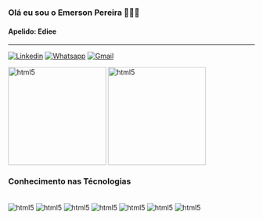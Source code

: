 ### Olá eu sou o Emerson Pereira 🙋🏽‍♂️
#### Apelido: Ediee 
****
[![Linkedin](https://img.shields.io/badge/LinkedIn-0077B5?style=for-the-badge&logo=linkedin&logoColor=white)](https://www.linkedin.com/in/emerson-santos-9358041b7/)
[![Whatsapp](https://img.shields.io/badge/WhatsApp-25D366?style=for-the-badge&logo=whatsapp&logoColor=white)](https://api.whatsapp.com/send?phone=5511999467109&text=Ol%C3%A1%20Sou%20o%20Emerson%20Pereira)
[![Gmail](https://img.shields.io/badge/Gmail-D14836?style=for-the-badge&logo=gmail&logoColor=white)](mailto:emersonrox8@gmail.com)

<div style="display: inline-block">
<img height="200em" align = "center" alt="html5" src = "https://github-readme-stats.vercel.app/api?username=Ediee-sec&theme=radical">

<img height="200em" align = "center" alt="html5" src = "https://github-readme-stats.vercel.app/api/top-langs/?username=Ediee-sec&theme=radical">
</div>

### Conhecimento nas Técnologias

<div style="display: inline-block"><br/>

<img align = "center" alt="html5" src="https://img.shields.io/badge/Python-3776AB?style=for-the-badge&logo=python&logoColor=white">

<img align = "center" alt="html5" src="https://img.shields.io/badge/Django-092E20?style=for-the-badge&logo=django&logoColor=white">

<img align = "center" alt="html5" src="https://img.shields.io/badge/Flask-000000?style=for-the-badge&logo=flask&logoColor=white">

<img align = "center" alt="html5" src="https://img.shields.io/badge/HTML5-E34F26?style=for-the-badge&logo=html5&logoColor=white">

<img align = "center" alt="html5" src="https://img.shields.io/badge/CSS3-1572B6?style=for-the-badge&logo=css3&logoColor=white">

<img align = "center" alt="html5" src="https://img.shields.io/badge/Microsoft_Excel-217346?style=for-the-badge&logo=microsoft-excel&logoColor=white">

<img align = "center" alt="html5" src="https://img.shields.io/badge/Microsoft_SQL_Server-CC2927?style=for-the-badge&logo=microsoft-sql-server&logoColor=white">
</div>
